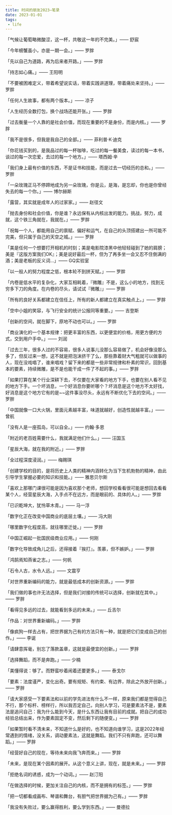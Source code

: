 ```yaml
---
title: 时间的朋友2023—笔录
date: 2023-01-01
tags:
 - life
---
```


「气候让葡萄略微酸涩，这一杯，共敬这一年的不完美。」—— 舒宸

「今年螃蟹虽小，亦是一期一会。」—— 罗胖

「先以自己为道路，再为后来者开路。」—— 罗胖

「持志如心痛。」—— 王阳明

「不要被困难定义，带着希望说实话，带着实践讲道理，带着痛处来坚持。」—— 罗胖

「任何人生故事，都有两个版本。」—— 凉子

「人生经历全数打包，换个战场还能开张。」—— 罗胖

「过去衡量一个人靠的是社会价值，而现在重要的不是身份，而是内核。」—— 罗胖

「我不是很多，但我是我自己的全部。」—— 菲利普·K·迪克

「你花钱买到的，是我品过的每一杯咖啡，吃过的每一餐美食，读过的每一本书，谈过的每一次恋爱，去过的每一个地方。」—— 塔西姆·辛

「我们身上最有价值的东西，不是证书和技能，而是过去一切经历的总和。」—— 罗胖

「一朵玫瑰正马不停蹄地成为另一朵玫瑰，你是云，是海，是忘却，你也是你曾经失去的每一个你。」—— 博尔赫斯

「露营，其实就是成年人的过家家。」—— 赵径文

「抛去身份和社会价值，你是谁？永远保有从内核出发的能力。挑战，努力，成就，这个铁三角就在，我就在。」—— 罗胖

「祝每一个人，都能用自己的禀赋、偏好和运气，在自己的头顶搭建出一所可能不完美，但只属于自己的天空之城。」—— 罗胖

「美是任何一个想要打开相机的时刻；美是电影院漆黑中他轻轻碰到了她的肩膀；美是『这版方案我们OK』；美是说好最后一杯，但为了再多坐一会又忍不住倒满的酒；美是老板的反义词…」—— GQ实验室

「以一般人的努力程度之低，根本轮不到拼天赋。」—— 罗胖

「内卷是低水平的复杂化，大家互相耗着，『微雕』不是，这么小的地方，找到无穷多下刀的角度。在内卷的尽头，请试试『微雕』」—— 罗胖

「所有的良好关系都建立在信任上，所有的新人都建立在真实触点上。」—— 罗胖

「空中小姐的笑容，与飞行安全的统计公报同等重要。」—— 吉登斯

「创新的空间，就在脚下，原地不动也可以。」—— 罗胖

「商业演化的一个基本规律：把更丰富的东西，以更便宜的价格，用更方便的方式，交到用户手中。」—— 刘润

「过去三年，很多人过的不容易，很多人说事儿没那么容易做了，机会好像没那么多了，但反过来一想，这不就是把泡沫挤干了么，那些靠着财大气粗就可以做事的人，现在没戏唱了，谁来唱戏？留下来的都是一些非常规律和朴素的常识，回到基本的要素，持续微雕，是不是也能干成一件了不起的事。」—— 罗胖

「如果打算在某个行业深耕下去，不仅要在大家看的地方下手，也要在别人看不见的地方下手。一个坏消息，一个好消息你要听哪个？坏消息是这个地方不太好找，好消息是这个地方它有的是~~这件事没尽头，永远有不断优化下去的空间。」—— 罗胖

「中国就像一口大火锅，里面元素越丰富，味道就越好，创造性就越丰富。」—— 曾航

「没有人是一座孤岛，可以自全。」—— 约翰·多恩

「附近的老百姓需要什么，我就满足他们什么。」—— 汪国玉

「星辰大海，就在我的附近。」—— 罗胖

「全过程深度浸润。」—— 梅赐琪

「创建学校的目的，是将历史上人类的精神内涵转化为当下生机勃勃的精神，由此引导学生掌握必要的知识和技能。」—— 雅思贝尔斯

「喜欢上那哪门课很可能是因为喜欢那个老师，想回学校看看很可能是想回去看看某个人，经营星辰大海，入手点不在远方，而是眼前的、具体的人。」—— 罗胖

「已识乾坤大，犹怜草木青。」—— 马一浮

「数字化正在改变中国商业的底层土壤。」—— 冯大刚

「哪里数字化程度高，就往哪里迁徙。」—— 罗胖

「中国正崛起一批国民级商业应用。」—— 何刚

「数字化导致成角儿之后，还得接着『挨打』。羡慕，但不嫉妒。」—— 罗胖

「鸿鹄焉知燕雀之志。」—— 何帆

「石令人古，水令人远。」—— 文震亨

「对世界重新编码的能力，就是最低成本的创新资源。」—— 罗胖

「我们做的事也许无法选择，但是我们对接的传统可以选择，创新就在其中。」—— 罗胖

「看得见多远的过去，就能看到多远的未来。」—— 丘吉尔

「作品：对世界重新编码。」—— 罗胖

「像疯狗一样去占有，把世界据为己有的方法只有一种，就是把它们变成自己的创作。」—— 李诞

「请肆意挥毫，别忘了落款盖章，这就是最便宜的创新。」—— 罗胖

「选择舞蹈，而不是奔跑。」—— 少楠

「美懂得说：够了。而野蛮吵着闹着还要更多。」—— 泰戈尔

「要素：法度谨严，变化出奇。要有规矩、有约束、有边界，除此之外放开创新。」—— 罗胖

「请大家感受一下要素法和以前的学先进法有什么不一样，原来我们都是觉得自己不行，那个标杆、榜样行，所以我否定自己，向别人学习，可是要素法不是，要素法是追问自己：我为什么能到今天，是什么东西让我有目前的成就。把自己的成功经验总结出来，作为要素固定不变，然后剩下的随便变。」—— 罗胖

「如果暂时看不清未来，不知道什么是好的，也不知道向谁学习，这是2022年经常遇到的情绪，没关系，调动要素法，这就是舞蹈。我们不只有奔跑，还可以舞蹈。」—— 罗胖

「经营好自己的现在，等待未来向我飞奔而来。」—— 罗胖

「未来，是现在某个因素的展开。从这个意义上讲，现在，就是未来。」—— 罗胖

「拒绝名词的诱惑，成为一个动词。」—— 赵汀阳

「在做选择的时候，更加关注自己的内核，而不是拥有的标签。」—— 罗胖

「把一切都看成画布、琴谱和舞台，有胆气把世界据为己有。」—— 罗胖

「我没有失败过，要么赢得胜利，要么学到东西。」—— 曼德拉